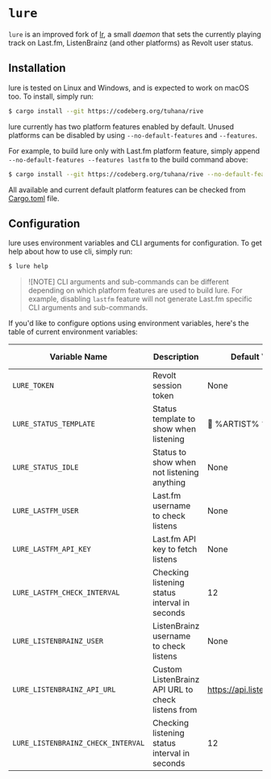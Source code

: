 # `lure`

`lure` is an improved fork of [lr](https://codeberg.org/arslee07/lr), a small _daemon_ that sets the currently playing track on Last.fm, ListenBrainz (and other platforms) as Revolt user status.

## Installation

lure is tested on Linux and Windows, and is expected to work on macOS too. To install, simply run:

```sh
$ cargo install --git https://codeberg.org/tuhana/rive
```

lure currently has two platform features enabled by default. Unused platforms can be disabled by using `--no-default-features` and `--features`.

For example, to build lure only with Last.fm platform feature, simply append `--no-default-features --features lastfm` to the build command above:

```sh
$ cargo install --git https://codeberg.org/tuhana/rive --no-default-features --features lastfm
```

All available and current default platform features can be checked from [Cargo.toml](Cargo.toml) file.

## Configuration

lure uses environment variables and CLI arguments for configuration. To get help about how to use cli, simply run:

```sh
$ lure help
```

> ![NOTE]
> CLI arguments and sub-commands can be different depending on which platform features are used to build lure. For example, disabling `lastfm` feature will not generate Last.fm specific CLI arguments and sub-commands.

If you'd like to configure options using environment variables, here's the table of current environment variables:

| Variable Name                      | Description                                       | Default Value                | Is Required | Platform Feature |
| ---------------------------------- | ------------------------------------------------- | ---------------------------- | ----------- | ---------------- |
| `LURE_TOKEN`                       | Revolt session token                              | None                         | Yes         | \*               |
| `LURE_STATUS_TEMPLATE`             | Status template to show when listening            | 🎵 %ARTIST% %NAME%           | No          | \*               |
| `LURE_STATUS_IDLE`                 | Status to show when not listening anything        | None                         | No          | \*               |
| `LURE_LASTFM_USER`                 | Last.fm username to check listens                 | None                         | Yes         | `lastfm`         |
| `LURE_LASTFM_API_KEY`              | Last.fm API key to fetch listens                  | None                         | Yes         | `lastfm`         |
| `LURE_LASTFM_CHECK_INTERVAL`       | Checking listening status interval in seconds     | 12                           | No          | `lastfm`         |
| `LURE_LISTENBRAINZ_USER`           | ListenBrainz username to check listens            | None                         | Yes         | `listenbrainz`   |
| `LURE_LISTENBRAINZ_API_URL`        | Custom ListenBrainz API URL to check listens from | https://api.listenbrainz.org | No          | `listenbrainz`   |
| `LURE_LISTENBRAINZ_CHECK_INTERVAL` | Checking listening status interval in seconds     | 12                           | No          | `listenbrainz`   |
